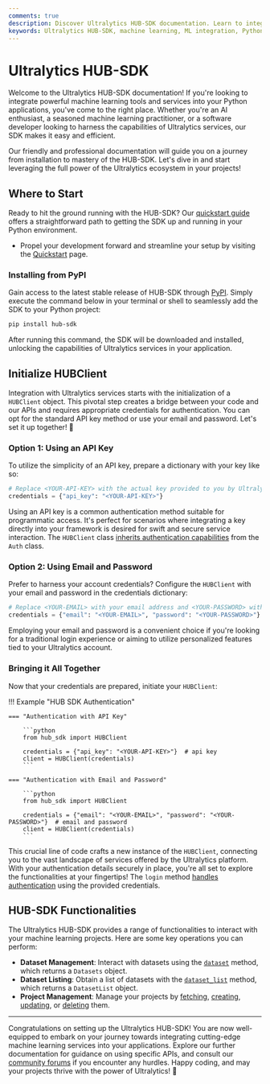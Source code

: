 ```yaml
---
comments: true
description: Discover Ultralytics HUB-SDK documentation. Learn to integrate machine learning tools and services into your Python applications. Quickstart guide, installation & more!
keywords: Ultralytics HUB-SDK, machine learning, ML integration, Python SDK, AI tools, HUBClient, API, install HUB-SDK, Ultralytics services
---
```


# Ultralytics HUB-SDK

Welcome to the Ultralytics HUB-SDK documentation! If you're looking to integrate powerful machine learning tools and services into your Python applications, you've come to the right place. Whether you're an AI enthusiast, a seasoned machine learning practitioner, or a software developer looking to harness the capabilities of Ultralytics services, our SDK makes it easy and efficient.

Our friendly and professional documentation will guide you on a journey from installation to mastery of the HUB-SDK. Let's dive in and start leveraging the full power of the Ultralytics ecosystem in your projects!

## Where to Start

Ready to hit the ground running with the HUB-SDK? Our [quickstart guide](quickstart.md) offers a straightforward path to getting the SDK up and running in your Python environment.

- Propel your development forward and streamline your setup by visiting the [Quickstart](quickstart.md) page.

### Installing from PyPI

Gain access to the latest stable release of HUB-SDK through [PyPI](https://pypi.org/project/hub-sdk/). Simply execute the command below in your terminal or shell to seamlessly add the SDK to your Python project:

```bash
pip install hub-sdk
```

After running this command, the SDK will be downloaded and installed, unlocking the capabilities of Ultralytics services in your application.

## Initialize HUBClient

Integration with Ultralytics services starts with the initialization of a `HUBClient` object. This pivotal step creates a bridge between your code and our APIs and requires appropriate credentials for authentication. You can opt for the standard API key method or use your email and password. Let's set it up together! 🚀

### Option 1: Using an API Key

To utilize the simplicity of an API key, prepare a dictionary with your key like so:

```python
# Replace <YOUR-API-KEY> with the actual key provided to you by Ultralytics.
credentials = {"api_key": "<YOUR-API-KEY>"}
```

Using an API key is a common authentication method suitable for programmatic access. It's perfect for scenarios where integrating a key directly into your framework is desired for swift and secure service interaction. The `HUBClient` class [inherits authentication capabilities](https://docs.ultralytics.com/hub/sdk/reference/hub_client/) from the `Auth` class.

### Option 2: Using Email and Password

Prefer to harness your account credentials? Configure the `HUBClient` with your email and password in the credentials dictionary:

```python
# Replace <YOUR-EMAIL> with your email address and <YOUR-PASSWORD> with your password.
credentials = {"email": "<YOUR-EMAIL>", "password": "<YOUR-PASSWORD>"}
```

Employing your email and password is a convenient choice if you're looking for a traditional login experience or aiming to utilize personalized features tied to your Ultralytics account.

### Bringing it All Together

Now that your credentials are prepared, initiate your `HUBClient`:

!!! Example "HUB SDK Authentication"

    === "Authentication with API Key"

        ```python
        from hub_sdk import HUBClient

        credentials = {"api_key": "<YOUR-API-KEY>"}  # api key
        client = HUBClient(credentials)
        ```

    === "Authentication with Email and Password"

        ```python
        from hub_sdk import HUBClient

        credentials = {"email": "<YOUR-EMAIL>", "password": "<YOUR-PASSWORD>"}  # email and password
        client = HUBClient(credentials)
        ```

This crucial line of code crafts a new instance of the `HUBClient`, connecting you to the vast landscape of services offered by the Ultralytics platform. With your authentication details securely in place, you're all set to explore the functionalities at your fingertips! The `login` method [handles authentication](https://docs.ultralytics.com/hub/sdk/reference/hub_client/#login) using the provided credentials.

## HUB-SDK Functionalities

The Ultralytics HUB-SDK provides a range of functionalities to interact with your machine learning projects. Here are some key operations you can perform:

- **Dataset Management**: Interact with datasets using the [`dataset`](https://docs.ultralytics.com/hub/sdk/reference/hub_client/#dataset) method, which returns a `Datasets` object.
- **Dataset Listing**: Obtain a list of datasets with the [`dataset_list`](https://docs.ultralytics.com/hub/sdk/reference/hub_client/#dataset_list) method, which returns a `DatasetList` object.
- **Project Management**: Manage your projects by [fetching](https://docs.ultralytics.com/hub/sdk/project/#fetch-a-project-by-id), [creating](https://docs.ultralytics.com/hub/sdk/project/#create-a-new-project), [updating](https://docs.ultralytics.com/hub/sdk/project/#update-existing-project), or [deleting](https://docs.ultralytics.com/hub/sdk/project/#delete-a-project) them.

---

Congratulations on setting up the Ultralytics HUB-SDK! You are now well-equipped to embark on your journey towards integrating cutting-edge machine learning services into your applications. Explore our further documentation for guidance on using specific APIs, and consult our [community forums](https://community.ultralytics.com/) if you encounter any hurdles. Happy coding, and may your projects thrive with the power of Ultralytics! 🌟
